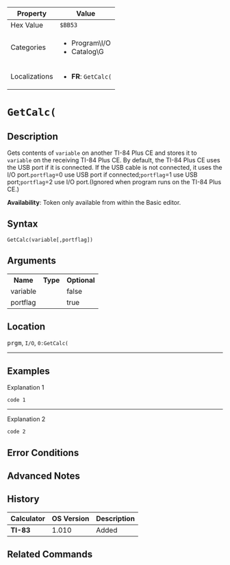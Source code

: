 | Property      | Value |
|---------------|-------|
| Hex Value     | `$BB53`|
| Categories    | <ul><li>Program\I/O</li><li>Catalog\G</li></ul> |
| Localizations | <ul><li><b>FR</b>: `GetCalc(`</li></ul> |

# `GetCalc(`

## Description
Gets contents of `variable` on another TI-84 Plus CE and stores it to `variable` on the receiving TI-84 Plus CE. By default, the TI-84 Plus CE uses the USB port if it is connected. If the USB cable is not connected, it uses the I/O port.`portflag`=0 use USB port if connected;`portflag`=1 use USB port;`portflag`=2 use I/O port.(Ignored when program runs on the TI-84 Plus CE.)


<b>Availability</b>: Token only available from within the Basic editor.

## Syntax
`GetCalc(variable[,portflag])`

## Arguments
<table>
<tr><th>Name</th><th>Type</th><th>Optional</th></tr>

<tr><td>variable</td><td></td><td>false</td></tr>

<tr><td>portflag</td><td></td><td>true</td></tr>

</table>

## Location
<kbd>prgm</kbd>, `I/O`, `0:GetCalc(`
<hr>

## Examples

Explanation 1
```ti-basic
code 1
```
---
Explanation 2
```ti-basic
code 2
```

## Error Conditions


## Advanced Notes


## History
| Calculator | OS Version | Description |
|------------|------------|-------------|
| <b>TI-83</b> | 1.010 | Added

## Related Commands

    